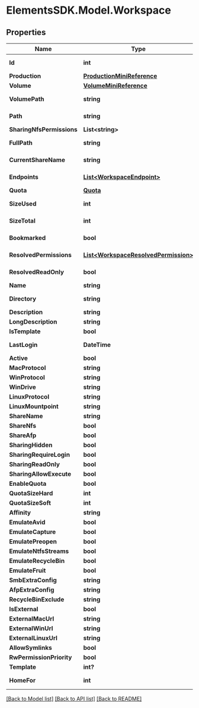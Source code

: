 # ElementsSDK.Model.Workspace

## Properties

Name | Type | Description | Notes
------------ | ------------- | ------------- | -------------
**Id** | **int** |  | [optional] [readonly] 
**Production** | [**ProductionMiniReference**](ProductionMiniReference.md) |  | 
**Volume** | [**VolumeMiniReference**](VolumeMiniReference.md) |  | [optional] 
**VolumePath** | **string** |  | [optional] [readonly] 
**Path** | **string** |  | [optional] [readonly] 
**SharingNfsPermissions** | **List&lt;string&gt;** |  | [optional] 
**FullPath** | **string** |  | [optional] [readonly] 
**CurrentShareName** | **string** |  | [optional] [readonly] 
**Endpoints** | [**List&lt;WorkspaceEndpoint&gt;**](WorkspaceEndpoint.md) |  | [optional] [readonly] 
**Quota** | [**Quota**](Quota.md) |  | [optional] 
**SizeUsed** | **int** |  | [optional] [readonly] 
**SizeTotal** | **int** |  | [optional] [readonly] 
**Bookmarked** | **bool** |  | [optional] [readonly] 
**ResolvedPermissions** | [**List&lt;WorkspaceResolvedPermission&gt;**](WorkspaceResolvedPermission.md) |  | [optional] [readonly] 
**ResolvedReadOnly** | **bool** |  | [optional] [readonly] 
**Name** | **string** |  | [optional] 
**Directory** | **string** |  | [optional] [readonly] 
**Description** | **string** |  | [optional] 
**LongDescription** | **string** |  | [optional] 
**IsTemplate** | **bool** |  | [optional] 
**LastLogin** | **DateTime** |  | [optional] [readonly] 
**Active** | **bool** |  | [optional] 
**MacProtocol** | **string** |  | [optional] 
**WinProtocol** | **string** |  | [optional] 
**WinDrive** | **string** |  | [optional] 
**LinuxProtocol** | **string** |  | [optional] 
**LinuxMountpoint** | **string** |  | [optional] 
**ShareName** | **string** |  | [optional] 
**ShareNfs** | **bool** |  | [optional] 
**ShareAfp** | **bool** |  | [optional] 
**SharingHidden** | **bool** |  | [optional] 
**SharingRequireLogin** | **bool** |  | [optional] 
**SharingReadOnly** | **bool** |  | [optional] 
**SharingAllowExecute** | **bool** |  | [optional] 
**EnableQuota** | **bool** |  | [optional] 
**QuotaSizeHard** | **int** |  | [optional] 
**QuotaSizeSoft** | **int** |  | [optional] 
**Affinity** | **string** |  | [optional] 
**EmulateAvid** | **bool** |  | [optional] 
**EmulateCapture** | **bool** |  | [optional] 
**EmulatePreopen** | **bool** |  | [optional] 
**EmulateNtfsStreams** | **bool** |  | [optional] 
**EmulateRecycleBin** | **bool** |  | [optional] 
**EmulateFruit** | **bool** |  | [optional] 
**SmbExtraConfig** | **string** |  | [optional] 
**AfpExtraConfig** | **string** |  | [optional] 
**RecycleBinExclude** | **string** |  | [optional] 
**IsExternal** | **bool** |  | [optional] 
**ExternalMacUrl** | **string** |  | [optional] 
**ExternalWinUrl** | **string** |  | [optional] 
**ExternalLinuxUrl** | **string** |  | [optional] 
**AllowSymlinks** | **bool** |  | [optional] 
**RwPermissionPriority** | **bool** |  | [optional] 
**Template** | **int?** |  | [optional] 
**HomeFor** | **int** |  | [optional] [readonly] 

[[Back to Model list]](../#documentation-for-models) [[Back to API list]](../#documentation-for-api-endpoints) [[Back to README]](../)

